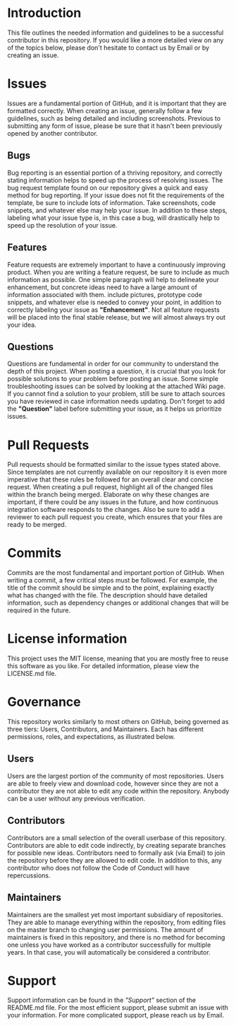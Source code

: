 # Introduction
This file outlines the needed information and guidelines to be a successful contributor in this repository. If you would like a more detailed view on any of the topics below, please don't hesitate to contact us by Email or by creating an issue.

# Issues
Issues are a fundamental portion of GitHub, and it is important that they are formatted correctly. When creating an issue, generally follow a few guidelines, such as being detailed and including screenshots. Previous to submitting any form of issue, please be sure that it hasn't been previously opened by another contributor.

## Bugs
Bug reporting is an essential portion of a thriving repository, and correctly stating information helps to speed up the process of resolving issues. The bug request template found on our repository gives a quick and easy method for bug reporting. If your issue does not fit the requirements of the template, be sure to include lots of information. Take screenshots, code snippets, and whatever else may help your issue. In addition to these steps, labeling what your issue type is, in this case a bug, will drastically help to speed up the resolution of your issue.

## Features
Feature requests are extremely important to have a continuously improving product. When you are writing a feature request, be sure to include as much information as possible. One simple paragraph will help to delineate your enhancement, but concrete ideas need to have a large amount of information associated with them. include pictures, prototype code snippets, and whatever else is needed to convey your point, in addition to correctly labeling your issue as **"Enhancement"**. Not all feature requests will be placed into the final stable release, but we will almost always try out your idea.

## Questions
Questions are fundamental in order for our community to understand the depth of this project. When posting a question, it is crucial that you look for possible solutions to your problem before posting an issue. Some simple troubleshooting issues can be solved by looking at the attached Wiki page. If you cannot find a solution to your problem, still be sure to attach sources you have reviewed in case information needs updating. Don't forget to add the **"Question"** label before submitting your issue, as it helps us prioritize issues.

# Pull Requests
Pull requests should be formatted similar to the issue types stated above. Since templates are not currently available on our repository it is even more imperative that these rules be followed for an overall clear and concise request. When creating a pull request, highlight all of the changed files within the branch being merged. Elaborate on why these changes are important, if there could be any issues in the future, and how continuous integration software responds to the changes. Also be sure to add a reviewer to each pull request you create, which ensures that your files are ready to be merged.

# Commits
Commits are the most fundamental and important portion of GitHub. When writing a commit, a few critical steps must be followed. For example, the title of the commit should be simple and to the point, explaining exactly what has changed with the file. The description should have detailed information, such as dependency changes or additional changes that will be required  in the future.

# License information
This project uses the MIT license, meaning that you are mostly free to reuse this software as you like. For detailed information, please view the LICENSE.md file.

# Governance
This repository works similarly to most others on GitHub, being governed as three tiers: Users, Contributors, and Maintainers. Each has different permissions, roles, and expectations, as illustrated below.

## Users
Users are the largest portion of the community of most repositories. Users are able to freely view and download code, however since they are not a contributor they are not able to edit any code within the repository. Anybody can be a user without any previous verification.

## Contributors
Contributors are a small selection of the overall userbase of this repository. Contributors are able to edit code indirectly, by creating separate branches for possible new ideas. Contributors need to formally ask (via Email) to join the repository before they are allowed to edit code. In addition to this, any contributor who does not follow the Code of Conduct will have repercussions.

## Maintainers
Maintainers are the smallest yet most important subsidiary of repositories. They are able to manage everything within the repository, from editing files on the master branch to changing user permissions. The amount of maintainers is fixed in this repository, and there is no method for becoming one unless you have worked as a contributor successfully for multiple years. In that case, you will automatically be considered a contributor.

# Support
Support information can be found in the _"Support"_ section of the README.md file. For the most efficient support, please submit an issue with your information. For more complicated support, please reach us by Email.
